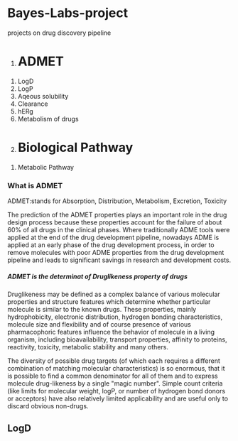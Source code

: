 <h1>Bayes-Labs-project</h1>
projects on  drug discovery pipeline
<!DOCTYPE html>
<html>
  <head>
    <ol>
    <li><h1>ADMET</h1></li>
    </ol>
    <ol>
      <li>LogD</li>
      <li>LogP</li>
      <li>Aqeous solubility</li>
      <li>Clearance</li>
      <li>hERg</li>
      <li>Metabolism of drugs</li>
    </ol>
    <ol start="2">
    <li><h1>Biological Pathway</h1></li>
     </ol>
    <ol>
      <li>Metabolic Pathway</li>
    </ol>
  </head>
  <body>
    <h3>What is ADMET</h3>
    <p>ADMET:stands for Absorption, Distribution, Metabolism, Excretion, Toxicity</p>
    <p> The prediction of the ADMET properties plays an important role in the drug design process because these properties account for the failure of about 60% of all drugs in the clinical phases. Where traditionally ADME tools were applied at the end of the drug development pipeline, nowadays ADME is applied at an early phase of the drug development process, in order to remove molecules with poor ADME properties from the drug development pipeline and leads to significant savings in research and development costs.</p>
    <h5>ADMET is the determinat of Druglikeness property of drugs</h5>
    <p>Druglikeness may be defined as a complex balance of various molecular properties and structure features which determine whether particular molecule is similar to the known drugs. These properties, mainly hydrophobicity, electronic distribution, hydrogen bonding characteristics, molecule size and flexibility and of course presence of various pharmacophoric features influence the behavior of molecule in a living organism, including bioavailability, transport properties, affinity to proteins, reactivity, toxicity, metabolic stability and many others.

The diversity of possible drug targets (of which each requires a different combination of matching molecular characteristics) is so enormous, that it is possible to find a common denominator for all of them and to express molecule drug-likeness by a single "magic number". Simple count criteria (like limits for molecular weight, logP, or number of hydrogen bond donors or acceptors) have also relatively limited applicability and are useful only to discard obvious non-drugs.</p>
    <h2>LogD</h2>
  </body>
</html>
